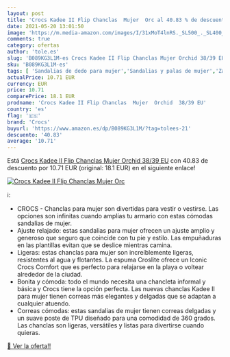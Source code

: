 ```yaml
---
layout: post
title: 'Crocs Kadee II Flip Chanclas  Mujer  Orc al 40.83 % de descuento'
date: 2021-05-20 13:01:50
image: 'https://m.media-amazon.com/images/I/31xMoT4lnRS._SL500_._SL400_.jpg'
comments: true
category: ofertas
author: 'tole.es'
slug: 'B089KG3L1M-es Crocs Kadee II Flip Chanclas Mujer Orchid 38/39 EU'
sku: 'B089KG3L1M-es'
tags: [ 'Sandalias de dedo para mujer','Sandalias y palas de mujer','Zapatos','Zapatos para mujer','Zapatos y complementos','chanclas','crocs', ]
actualPrice: 10.71 EUR
currency: EUR
price: 10.71
comparePrice: 18.1 EUR
prodname: 'Crocs Kadee II Flip Chanclas  Mujer  Orchid  38/39 EU'
country: 'es'
flag: '🇪🇸'
brand: 'Crocs'
buyurl: 'https://www.amazon.es/dp/B089KG3L1M/?tag=tolees-21'
descuento: '40.83'
average: '10.71'
---
```


Está [Crocs Kadee II Flip Chanclas  Mujer  Orchid  38/39 EU](https://www.amazon.es/dp/B089KG3L1M/?tag=tolees-21) con 40.83 de descuento por 10.71 EUR (original: 18.1 EUR) en el siguiente enlace!

[![Crocs Kadee II Flip Chanclas  Mujer  Orc](https://m.media-amazon.com/images/I/31xMoT4lnRS._SL500_._SL400_.jpg)](https://www.amazon.es/dp/B089KG3L1M/?tag=tolees-21)

ℹ️:

- CROCS - Chanclas para mujer son divertidas para vestir o vestirse. Las opciones son infinitas cuando amplías tu armario con estas cómodas sandalias de mujer.
- Ajuste relajado: estas sandalias para mujer ofrecen un ajuste amplio y generoso que seguro que coincide con tu pie y estilo. Las empuñaduras en las plantillas evitan que se deslice mientras camina.
- Ligeras: estas chanclas para mujer son increíblemente ligeras, resistentes al agua y flotantes. La espuma Croslite ofrece un Iconic Crocs Comfort que es perfecto para relajarse en la playa o voltear alrededor de la ciudad.
- Bonita y cómoda: todo el mundo necesita una chancleta informal y básica y Crocs tiene la opción perfecta. Las nuevas chanclas Kadee II para mujer tienen correas más elegantes y delgadas que se adaptan a cualquier atuendo.
- Correas cómodas: estas sandalias de mujer tienen correas delgadas y un suave poste de TPU diseñado para una comodidad de 360 grados. Las chanclas son ligeras, versátiles y listas para divertirse cuando quieras.

[🛒 Ver la oferta!!](https://www.amazon.es/dp/B089KG3L1M/?tag=tolees-21)
